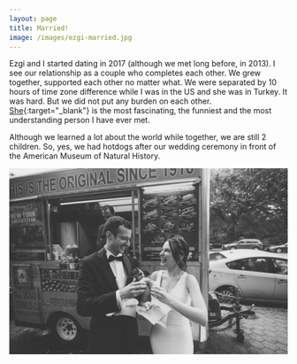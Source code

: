 ```yaml
---
layout: page
title: Married!
image: /images/ezgi-married.jpg
---
```


Ezgi and I started dating in 2017 (although we met long before, in 2013). I see our relationship as a couple who completes each other. We grew together, supported each other no matter what. We were separated by 10 hours of time zone difference while I was in the US and she was in Turkey. It was hard. But we did not put any burden on each other. [She](https://twitter.com/ezgisari){:target="_blank"} is the most fascinating, the funniest and the most understanding person I have ever met. 

Although we learned a lot about the world while together, we are still 2 children. So, yes, we had hotdogs after our wedding ceremony in front of the American Museum of Natural History.
<div style="text-align:center"><img src="/images/hotdog.jpg?raw=true" title="Ezgi and I having hotdogs in front of the American Museum of Natural History"/></div>

